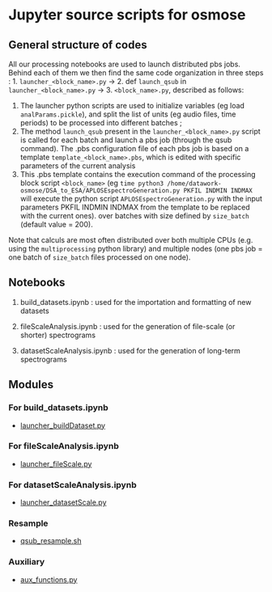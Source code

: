# Jupyter source scripts for osmose



## General structure of codes

All our processing notebooks are used to launch distributed pbs jobs. Behind each of them we then find the same code organization in three steps : 1. `launcher_<block_name>.py` -> 2. def `launch_qsub` in `launcher_<block_name>.py` -> 3. `<block_name>.py`, described as follows:


1. The launcher python scripts are used to initialize variables (eg load `analParams.pickle`), and split the list of units (eg audio files, time periods) to be processed into different batches ;
2. The method `launch_qsub` present in the `launcher_<block_name>.py` script is called for each batch and launch a pbs job (through the qsub command). The .pbs configuration file of each pbs job is based on a template `template_<block_name>.pbs`, which is edited with specific parameters of the current analysis
3. This .pbs template contains the execution command of the processing block script `<block_name>` (eg `time python3 /home/datawork-osmose/DSA_to_ESA/APLOSEspectroGeneration.py PKFIL INDMIN INDMAX` will execute the python script `APLOSEspectroGeneration.py` with the input parameters PKFIL INDMIN INDMAX from the template to be replaced with the current ones). over batches with size defined by `size_batch` (default value = 200).

Note that calculs are most often distributed over both multiple CPUs (e.g. using the `multiprocessing` python library) and multiple nodes (one pbs job = one batch of `size_batch` files processed on one node).





## Notebooks

1. build_datasets.ipynb : used for the importation and formatting of new datasets

2. fileScaleAnalysis.ipynb : used for the generation of file-scale (or shorter) spectrograms

3. datasetScaleAnalysis.ipynb : used for the generation of long-term spectrograms



## Modules 

### For build_datasets.ipynb

* [launcher_buildDataset.py](buildDataset/launcher_buildDataset.py)



### For fileScaleAnalysis.ipynb

* [launcher_fileScale.py](fileScale/launcher_fileScale.py)



### For datasetScaleAnalysis.ipynb

* [launcher_datasetScale.py](datasetScale/launcher_datasetScale.py)


### Resample

* [qsub_resample.sh](resample/qsub_resample.sh)


### Auxiliary

* [aux_functions.py](auxiliary/aux_functions.py)




